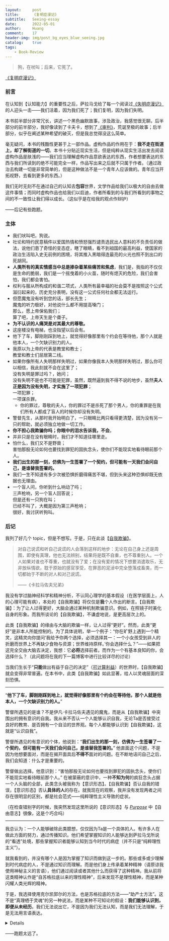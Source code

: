 ```yaml
---
layout:     post
title:      《复明症漫记》
subtitle:   Seeing-essay
date:       2022-05-01
author:     Huang
comment:    17
header-img: img/post_bg_eyes_blue_seeing.jpg
catalog:    true
tags:
    - Book-Review
---
```


> 狗，在吠叫；后来，它死了。

[《复明症漫记》](https://book.douban.com/subject/27175514/)

### 前言

在认知到【认知能力】的重要性之后，萨拉马戈给了每一个阅读过[《失明症漫记》](https://xn--29s704loyd.com/2022/04/23/Blindness-essay/)的人迎头一击——我们活着，因为我们死了；我们复明，因为我们失明。

本书前半部分非常冗长，讲述一个黑色幽默故事，涉及政治，我感觉很无聊。后半部分的前半部分，我好像读到了卡夫卡，想到了[《审判》](https://xn--29s704loyd.com/2021/07/16/The-Trial/)，荒诞至极的故事；后半部分，似乎在阐述某种希望的破灭，但是我总觉得没这么简单。

毫无疑问，本书的残酷性更甚于上一部作品。虚构作品的作用在于：**我不走在街道上，却了解街道的一切**。本书十分贴近现实生活，但是纯粹从现实生活出发去阅读虚构作品是肤浅的——我们应当理解虚构作品意欲表达的东西，作者想要表达的东西与我们所读到的绝不可能完全一样，作品写出来之后就不只属于作者。（通过政治去构建一切是非常简单的，但是这种做法不是一个青年人应该做的。青年应当开拓视野，去看到更多的东西。）

我们无时无刻不在通过自己的认知去**包容**世界，文学作品给我们以极大的自由去做这件事情；而同时虚构作品也给我们以启迪，作者所看到的与我们所看到的事物之间的不一致性让我们得以成长。（这似乎是在给我的观点作辩护）

——后记有些跑题。

### 主体

* 我们吠叫吧，狗说。
* 社论和特约民意稿件以爱国热情和愤怒强烈谴责选民出人意料的不负责任的做法，说他们患了奇怪的变态症，瞎了眼睛，看不到祖国的最高利益，使国家的政治生活陷入史无前例的困境，将其推入黑暗得连最亮的火光也照不到出口的死胡同。
* **人类所有的真实情感当中总是掺杂着某些痛苦和焦虑**，我们是，我指的不仅仅是生命的脆弱，我们是一个摇曳着的小火苗，随时有熄灭的危险，我们会害怕，我们都会害怕。
* 权利与服从所构成的和谐二项式，人类所有最幸福的社会莫不是按照这个公式滋衍起来的，历史充分表明，没有这一公式任何社会都无法运行。
* 但愿魔鬼没有听到您的话，部长先生；<br/>魔鬼的听力极好，对他说什么都不用提高嗓门；<br/>那么，愿上帝保佑我们；<br/>算了吧，上帝天生是个聋子。
* **为不认识的人痛哭是对其最大的尊敬。**
* 这座楼没有电梯，也没指望以后会有。
* 他下了车，脚刚刚踩到地上，就觉得好像那里有个约会在等待他，那个人就是他本人，一个欠缺识别力的人。
* 我原以为上帝的代表是教堂和教士；<br/>教堂和教士们屈居第二线。
* 如果你像所有人失明那样失明过，如果你像我本人失明那样失明过，那么你可以相信，我此刻就不会在这里了；<br/>没有失明是罪过吗？，她问；<br/>没有失明不是也不可能是犯罪，虽然，既然逼到我不得不说的地步，虽然**夫人正是因为没有失明，才实施了一项犯罪**；<br/>一项犯罪；<br/>一项谋杀罪。
    * 你的罪过，尊敬的夫人，你的罪过不是杀死了那个男人，你的重罪是在我们所有人都成了盲人的时候你却没有失明。
* 警督先生，从那时我开始明白了，一只眼睛比两只看得更清楚，因为没有另一只的帮助，就必须独立地做一切工作。
* **你不担心我欺骗你吗；你眼中的泪水告诉我，不会**。
* 并非只是在没有眼睛时，我们才不知道往哪里走。
* 怕什么，我们又不是野兽；<br/>害怕那股无论如何也要找到罪犯的固执念头，使你们不能现实地看待眼前那个人。
* **我们出生的那一刻，仿佛为一生签署了一个契约，但可能有一天我们会问自己，是谁替我签署的。**
* 我们一生不知道有多少次被恐惧折磨得痛苦不堪，但到头来这种恐惧却既无依据也无理由。
* 一个盲人问，你听到什么响动了吗；<br/>三声枪响，另一个盲人回答说；<br/>但是还有一只狗在叫；<br/>已经不叫了，大概是因为第三声枪响；<br/>很好，我讨厌听狗叫。

### 后记

我列了好几个 topic，但是不想写。于是，只在此谈【[自我欺骗](https://xn--29s704loyd.com/2021/11/16/Essay-35/)】。

> 对自己说谎和听自己说谎的人会落到这样的地步：无论在自己身上还是周围，即使有真理，他也无法辨别，结果将是既不自重，也不尊重别人。一个人如果对谁也不尊重，也就没有了爱；在没有爱的情况下想要消遣取乐，无非放纵情欲，耽于原始的感官享受，在罪恶的泥淖中完全堕落成畜类，而一切都始于不断的对人和对己说谎。
>
> ——《卡拉马佐夫兄弟》

我没有学过脑神经科学和精神分析，不认同心理学的基本假设（在医学层面上，人的心理可能有病），本处的【自我欺骗】将仅仅是**我**个人作出的断言。【自我欺骗】：为了让人过得更好，大脑会通过某种机制欺骗意识。例如，在照镜子时美化自身的形象。而我所谈论的【自我欺骗】，不谦虚地说，是更高层次上的。

此类【自我欺骗】的缘由与大脑的欺骗一样，让人过得“更好”。然而，此类“更好”是非本人所能控制的。为了具体说明，举一个例子：“你在旷野上遇到一个精灵，这精灵向你提问‘我给予你两个选择，必须选择其一：一个小女孩受到非人的折磨而世界上不再缺少食物与资源；世界维持原样。’你会选择什么？”——如果把这完全交由大脑去决定，我想：它**必将**选择前者。而作为一个有基本良知的你，会选择什么？（此问题将在我的下一篇博客中进行比较详尽的讨论）

当我们生长于“**只能**做出有益于自己的决定”（[可计算利益](https://xn--29s704loyd.com/2022/02/15/Essay-45/)）的世界时，【自我欺骗】就会变得非常普遍。在本书中，此类【自我欺骗】如此显著，给人以灵魂层面的深刻恐惧。

---

“**他下了车，脚刚刚踩到地上，就觉得好像那里有个约会在等待他，那个人就是他本人，一个欠缺识别力的人。**”

警督所遇见的是谁？不是伊凡·卡拉马佐夫遇见的魔鬼，而是从【自我欺骗】中突围出的拥有意识的自我。我从来不否认一个人能够认识自我，无论Ta是否接受过良好的教育、是否拥有一个自洽的世界观。每个人都能够认识到【自我欺骗】，这就是“认识自我”。

警督所遇见的有意识的个体，他说到：“**我们出生的那一刻，仿佛为一生签署了一个契约，但可能有一天我们会问自己，是谁替我签署的。**” 他直面这个问题，不是因为他想要面对，而是在揭开面具后**不得不**面对的问题。在不断地诘问自己之后，我们会知道：什么才是重要的。

警督做出选择。他意识到：“害怕那股无论如何也要找到罪犯的固执念头，使你们不能现实地看待眼前那个人。” 在被蒙蔽的意识中，一种**不知为何**的疯狂念头占据一个人头脑的全部，此类念头被我称为【意识形态】。【自我欺骗】否认自我的错误，【意识形态】否认**具体的人**的存在。就我现在的观察，我并没有发现两者之间存在很明显的区别，都是社会范式——纯粹理性主义导致的症状。

（在检查错别字的时候，我突然发现这里所说的【意识形态】与 [*Purpose*](https://xn--29s704loyd.com/Purpose/#para-1) 中【自由意志】很像，这是个巧合吗）

---

我总认为：一个人能够破除此类臆想，仅仅因为Ta是一个具体的人。有许多人在做此方面的努力，通过传播知识。他们希望掌握知识的人能够达到萨拉马戈所说的“看透”处境，那些掌握知识者能够认知到当今时代的病症（并不只是“纯粹理性主义”）。

就我看到的，并没有哪个人是因为掌握了知识而做到这一步的。那些或多或少理解到时代病症的人，不是通过知识而理解。而是他们身上传承着某种精神（请原谅我使用神秘主义的言语），他们通过阅读或者其他什么而获得了这种精神。我从前将这类精神认作是“自苏格拉底以来的理性精神”，后来发现不是理性精神，而是某种闪耀人类光辉的精神。

于是，我选择使用克尔凯郭尔的方法，也是苏格拉底的方法——“助产士方法”。这不是“真理栖于灵魂”的另一种说法，而是某种不可知论的假设：**我们能够认识到，即便从未经历**。我们无法说出它，不是因为我们无法认知，而是我们无法理解，于是无法用言语表达。

<details>此处的经历可参考卢梭睡醒后发现自己泪流满面、我的一个诡异的梦。但是我认为每个人都会有某个无法忘却的时刻，那个时刻也许就是“精神”闪耀之时。我的经历与卢梭的经历也许仅仅是浪漫主义的夸张，我们为梦增添了许多不属于它的意象。</details>

——跑题太远了。
